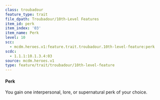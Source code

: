 ```yaml
---
class: troubadour
feature_type: trait
file_dpath: Troubadour/10th-Level Features
item_id: perk
item_index: '03'
item_name: Perk
level: 10
scc:
  - mcdm.heroes.v1:feature.trait.troubadour.10th-level-feature:perk
scdc:
  - 1.1.1:10.1.3.4:03
source: mcdm.heroes.v1
type: feature/trait/troubadour/10th-level-feature
---
```


#### Perk

You gain one interpersonal, lore, or supernatural perk of your choice.
